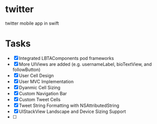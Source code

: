 # twitter
twitter mobile app in swift

# Tasks
- [x] Integrated LBTAComponents pod frameworks  
- [x] More UIViews are added (e.g. usernameLabel, bioTextView, and followButton) 
- [x] User Cell Design
- [x] User MVC Implementation
- [x] Dyanmic Cell Sizing 
- [x] Custom Navigation Bar 
- [x] Custom Tweet Cells 
- [x] Tweet String Formatting with NSAttributedString
- [x] UIStackView Landscape and Device Sizing Support
- [ ]   
